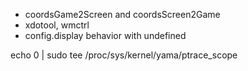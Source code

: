 - coordsGame2Screen and coordsScreen2Game
- xdotool, wmctrl
- config.display behavior with undefined

echo 0 | sudo tee /proc/sys/kernel/yama/ptrace_scope
